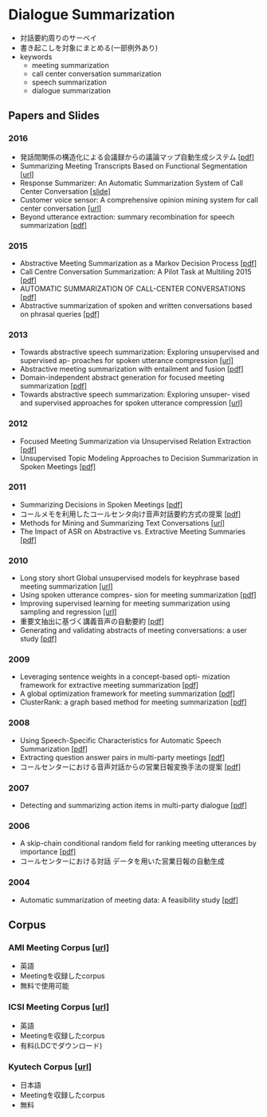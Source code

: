 # Dialogue Summarization
- 対話要約周りのサーベイ
- 書き起こしを対象にまとめる(一部例外あり)
- keywords
  - meeting summarization
  - call center conversation summarization
  - speech summarization
  - dialogue summarization

## Papers and Slides
### 2016
- 発話間関係の構造化による会議録からの議論マップ自動生成システム 
[[pdf]](http://db-event.jpn.org/deim2016/papers/288.pdf)
- Summarizing Meeting Transcripts Based on Functional Segmentation 
[[url]](http://ieeexplore.ieee.org/document/7501601/)
- Response Summarizer: An Automatic Summarization System of Call Center Conversation 
[[slide]](http://www.slideshare.net/pfi/response-summarizer-an-automatic-summarization-system-of-call-center-conversation)
- Customer voice sensor: A comprehensive opinion mining system for call center conversation
[[url]](http://ieeexplore.ieee.org/abstract/document/7529578/)
- Beyond utterance extraction: summary recombination for speech summarization
[[pdf]](http://pageperso.lif.univ-mrs.fr/~benoit.favre/papers/favre_is2016a.pdf)

### 2015
- Abstractive Meeting Summarization as a Markov Decision Process
[[pdf]](http://www.ufv.ca/media/assets/computer-information-systems/gabriel-murray/publications/canadian-ai-2015-1.pdf)
- Call Centre Conversation Summarization: A Pilot Task at Multiling 2015
[[pdf]](http://www.sensei-conversation.eu/wp-content/uploads/2015/09/SIGDIAL33.pdf)
- AUTOMATIC SUMMARIZATION OF CALL-CENTER CONVERSATIONS
[[pdf]](http://sisl.disi.unitn.it/wp-content/uploads/2015/11/ASRU15-SpeechSummarizationDemo.pdf)
- Abstractive summarization of spoken and written conversations based on phrasal queries
[[pdf]](http://www.aclweb.org/anthology/P14-1115)

### 2013
- Towards abstractive speech summarization: Exploring unsupervised and supervised ap- proaches for spoken utterance compression
[[url]](http://ieeexplore.ieee.org/abstract/document/6488744/)
- Abstractive meeting summarization with entailment and fusion
[[pdf]](http://www.aclweb.org/anthology/W13-2117)
- Domain-independent abstract generation for focused meeting summarization
[[pdf]](https://www.cs.cornell.edu/home/cardie/papers/acl13-Domain.pdf)
- Towards abstractive speech summarization: Exploring unsuper- vised and supervised approaches for spoken utterance compression
[[url]](http://ieeexplore.ieee.org/abstract/document/6488744/)

### 2012
- Focused Meeting Summarization via Unsupervised Relation Extraction 
[[pdf]](http://www.ccs.neu.edu/home/luwang/papers/SIGDIAL2012b.pdf)
- Unsupervised Topic Modeling Approaches to Decision Summarization in Spoken Meetings 
[[pdf]](https://www.cs.cornell.edu/home/cardie/papers/SIGDIAL13-Unsupervised.pdf)

### 2011
- Summarizing Decisions in Spoken Meetings 
[[pdf]](http://www.ccs.neu.edu/home/luwang/papers/ACL2011.pdf)
- コールメモを利用したコールセンタ向け音声対話要約方式の提案
[[pdf]](http://www.anlp.jp/proceedings/annual_meeting/2011/pdf_dir/B4-4.pdf)
- Methods for Mining and Summarizing Text Conversations
[[url]](http://www.morganclaypool.com/doi/abs/10.2200/S00363ED1V01Y201105DTM017)
- The Impact of ASR on Abstractive vs. Extractive Meeting Summaries
[[pdf]](http://www.cs.ubc.ca/~gabrielm/inter2010.pdf)

### 2010
- Long story short Global unsupervised models for keyphrase based meeting summarization
[[url]](http://www.sciencedirect.com/science/article/pii/S0167639310001019)
- Using spoken utterance compres- sion for meeting summarization
[[pdf]](http://www.cs.ucf.edu/~feiliu/papers/SLT_2010.pdf)
- Improving supervised learning for meeting summarization using sampling and regression
[[url]](http://www.sciencedirect.com/science/article/pii/S0885230809000394)
- 重要文抽出に基づく講義音声の自動要約
[[pdf]](https://www.google.co.jp/url?sa=t&rct=j&q=&esrc=s&source=web&cd=1&ved=0ahUKEwjjvfuX84nQAhWMnpQKHcasCxUQFggdMAA&url=https%3A%2F%2Fipsj.ixsq.nii.ac.jp%2Fej%2Findex.php%3Faction%3Dpages_view_main%26active_action%3Drepository_action_common_download%26item_id%3D68731%26item_no%3D1%26attribute_id%3D1%26file_no%3D1%26page_id%3D13%26block_id%3D8&usg=AFQjCNFfp-TdL3ivZdS4RTVMEn1086GFWg&sig2=ofRX_p4zr1o5PnqjwEh3Vg)
- Generating and validating abstracts of meeting conversations: a user study
[[pdf]](https://www.aclweb.org/anthology/W/W10/W10-4211.pdf)

### 2009
- Leveraging sentence weights in a concept-based opti- mization framework for extractive meeting summarization
[[pdf]](http://www.hlt.utdallas.edu/~shasha/papers/interspeech2009_xie.pdf)
- A global optimization framework for meeting summarization
[[pdf]](http://citeseerx.ist.psu.edu/viewdoc/download?doi=10.1.1.186.9577&rep=rep1&type=pdf)
- ClusterRank: a graph based method for meeting summarization
[[pdf]](http://www5.informatik.uni-erlangen.de/Forschung/Publikationen/2009/Garg09-CAG.pdf)

### 2008
- Using Speech-Specific Characteristics for Automatic Speech Summarization
[[pdf]](http://www.ufv.ca/media/assets/computer-information-systems/gabriel-murray/publications/murray-thesis.pdf)
- Extracting question answer pairs in multi-party meetings
[[pdf]](https://www.sri.com/sites/default/files/publications/extracting_question_answer_pairs_in_multi-party_meetings.pdf)
- コールセンターにおける音声対話からの営業日報変換手法の提案
[[pdf]](http://www.anlp.jp/proceedings/annual_meeting/2008/pdf_dir/PB2-2.pdf)

### 2007
- Detecting and summarizing action items in multi-party dialogue
[[pdf]](http://www.eecs.qmul.ac.uk/~mpurver/papers/purver-et-al07sigdial.pdf)

### 2006
- A skip-chain conditional random field for ranking meeting utterances by importance
[[pdf]](http://www.cs.columbia.edu/nlp/papers/2006/galley_06b.pdf)
- コールセンターにおける対話 データを用いた営業日報の自動生成

### 2004
- Automatic summarization of meeting data: A feasibility study
[[pdf]](http://www.cs.ru.nl/~kraaijw/pubs/Keyword/papers/meeting_sum_tno.pdf)

## Corpus
### AMI Meeting Corpus [[url]](http://groups.inf.ed.ac.uk/ami/corpus/)
- 英語
- Meetingを収録したcorpus
- 無料で使用可能

### ICSI Meeting Corpus [[url]](http://www1.icsi.berkeley.edu/Speech/mr/)
- 英語
- Meetingを収録したcorpus
- 有料(LDCでダウンロード)

### Kyutech Corpus [[url]](http://www.pluto.ai.kyutech.ac.jp/~shimada/resources.html)
- 日本語
- Meetingを収録したcorpus
- 無料


